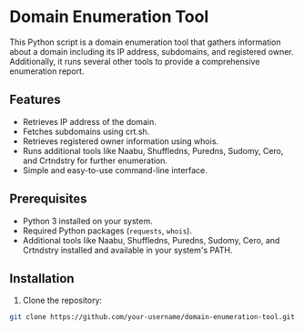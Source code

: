# Domain Enumeration Tool

This Python script is a domain enumeration tool that gathers information about a domain including its IP address, subdomains, and registered owner. Additionally, it runs several other tools to provide a comprehensive enumeration report.

## Features

- Retrieves IP address of the domain.
- Fetches subdomains using crt.sh.
- Retrieves registered owner information using whois.
- Runs additional tools like Naabu, Shuffledns, Puredns, Sudomy, Cero, and Crtndstry for further enumeration.
- Simple and easy-to-use command-line interface.

## Prerequisites

- Python 3 installed on your system.
- Required Python packages (`requests`, `whois`).
- Additional tools like Naabu, Shuffledns, Puredns, Sudomy, Cero, and Crtndstry installed and available in your system's PATH.

## Installation

1. Clone the repository:

```bash
git clone https://github.com/your-username/domain-enumeration-tool.git
